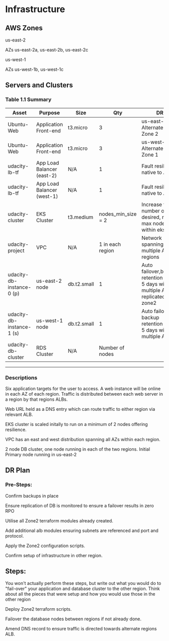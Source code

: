 # Infrastructure

## AWS Zones
us-east-2

AZs us-east-2a, us-east-2b, us-east-2c

us-west-1

AZs us-west-1b, us-west-1c

## Servers and Clusters

### Table 1.1 Summary
Asset											|Purpose										|Size					|Qty									|DR
--------------------------|---------------------------|-------------|---------------------|--------------------------------------------------------------------------------------
Ubuntu-Web								|Application Front-end			|t3.micro			|3										|us-east-2 - Alternate in Zone 2
Ubuntu-Web								|Application Front-end			|t3.micro			|3										|us-west-1 - Alternate in Zone 1
udacity-lb-tf							|App Load Balancer (east-2)	|N/A					|1										|Fault resilient native to ALB
udacity-lb-tf							|App Load Balancer (west-1)	|N/A					|1										|Fault resilient native to ALB
udacity-cluster						|EKS Cluster								|t3.medium		|nodes_min_size = 2		|Increase the number of desired, min & max nodes within eks.tf
udacity-project						|VPC												|N/A					|1 in each region			|Network spanning multiple AWS regions
udacity-db-instance-0 (p)	|us-east-2 node							|db.t2.small	|1										|Auto failover,backup retention set to 5 days with multiple AZs & replicated to zone2
udacity-db-instance-1 (s)	|us-west-1 node							|db.t2.small	|1										|Auto failover, backup retention set to 5 days with multiple AZs**
udacity-db-cluster				|RDS Cluster								|N/A					|Number of nodes			|
-----------------------------------------------------------------------------------------------------------------------------------------------------------------------------

### Descriptions
Six application targets for the user to access.  A web instance will be online in each AZ of each region. Traffic is distributed between each web server in a region by that regions ALBs.

Web URL held as a DNS entry which can route traffic to either region via relevant ALB.

EKS cluster is scaled initally to run on a minimum of 2 nodes offering resilience.

VPC has an east and west distribution spanning all AZs within each region.

2 node DB cluster, one node running in each of the two regions. Initial Primary node running in us-east-2

## DR Plan
### Pre-Steps:
Confirm backups in place

Ensure replication of DB is monitored to ensure a failover results in zero RPO

Utilise all Zone2 terraform modules already created.

Add additional alb modules ensuring subnets are referenced and port and protocol.

Apply the Zone2 configuration scripts.

Confirm setup of infrastructure in other region.

## Steps:
You won't actually perform these steps, but write out what you would do to "fail-over" your application and database cluster to the other region. Think about all the pieces that were setup and how you would use those in the other region

Deploy Zone2 terraform scripts.

Failover the database nodes between regions if not already done.

Amend DNS record to ensure traffic is directed towards alternate regions ALB.

